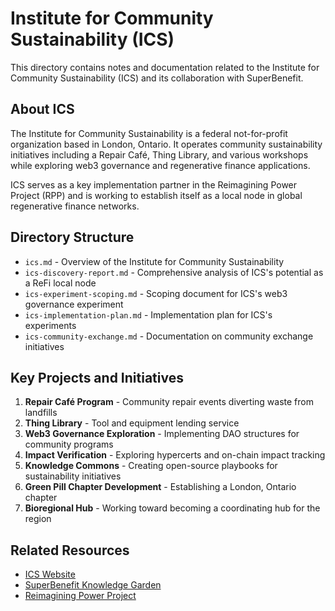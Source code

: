 # Institute for Community Sustainability (ICS)

This directory contains notes and documentation related to the Institute for Community Sustainability (ICS) and its collaboration with SuperBenefit.

## About ICS

The Institute for Community Sustainability is a federal not-for-profit organization based in London, Ontario. It operates community sustainability initiatives including a Repair Café, Thing Library, and various workshops while exploring web3 governance and regenerative finance applications.

ICS serves as a key implementation partner in the Reimagining Power Project (RPP) and is working to establish itself as a local node in global regenerative finance networks.

## Directory Structure

- `ics.md` - Overview of the Institute for Community Sustainability
- `ics-discovery-report.md` - Comprehensive analysis of ICS's potential as a ReFi local node
- `ics-experiment-scoping.md` - Scoping document for ICS's web3 governance experiment
- `ics-implementation-plan.md` - Implementation plan for ICS's experiments
- `ics-community-exchange.md` - Documentation on community exchange initiatives

## Key Projects and Initiatives

1. **Repair Café Program** - Community repair events diverting waste from landfills
2. **Thing Library** - Tool and equipment lending service
3. **Web3 Governance Exploration** - Implementing DAO structures for community programs
4. **Impact Verification** - Exploring hypercerts and on-chain impact tracking
5. **Knowledge Commons** - Creating open-source playbooks for sustainability initiatives
6. **Green Pill Chapter Development** - Establishing a London, Ontario chapter
7. **Bioregional Hub** - Working toward becoming a coordinating hub for the region

## Related Resources

- [ICS Website](https://communitysustainability.ca/)
- [SuperBenefit Knowledge Garden](https://knowledge.superbenefit.org/)
- [Reimagining Power Project](https://superbenefit.mirror.xyz/kLXz9vMGA9Au3y3Ug2VoHDLNWJwId66Hmm39vuF9ntE)